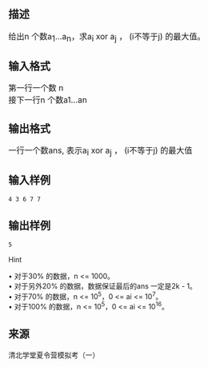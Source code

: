 ## 描述

<span style="font-size:16px;">给出n 个数a</span><sub><span style="font-size:16px;">1</span></sub><span style="font-size:18px;"><span style="font-size:16px;">…a</span><span style="font-size:16px;"></span></span><sub><span style="font-size:16px;">n</span></sub><span style="font-size:16px;">，求a</span><sub><span style="font-size:16px;">i </span></sub><span style="font-size:16px;">xor a</span><sub><span style="font-size:16px;">j </span></sub><span style="font-size:16px;">， (i不等于j) 的最大值。</span>

## 输入格式

<span style="font-size:16px;">第一行一个数 n</span><br /> <span style="font-size:16px;"> 接下一行n 个数a1…an</span><br />

## 输出格式

<span style="font-size:16px;">一行一个数ans, 表示a</span><sub><span style="font-size:16px;">i</span></sub><span style="font-size:16px;"> xor a</span><sub><span style="font-size:16px;">j</span></sub><span style="font-size:16px;"> ， (i不等于j) 的最大值</span>

## 输入样例

```plaintext
4 3 6 7 7
```

## 输出样例

```plaintext
5
```

Hint

• 对于30% 的数据，n <= 1000。<br /> • 对于另外20% 的数据，数据保证最后的ans 一定是2k - 1。<br /> • 对于70% 的数据，n <span><span><span><=</span></span></span> 10<sup>5</sup>，0 <span><=</span> ai <span><=</span> 10<sup>7</sup>。<br /> • 对于100% 的数据，n <span><=</span> 10<sup>5</sup>，0 <span><=</span> ai <span><=</span> 10<sup>16</sup>。<br />

## 来源

清北学堂夏令营模拟考（一）


